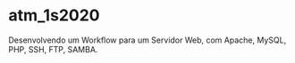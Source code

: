 # atm_1s2020
Desenvolvendo um Workflow para um Servidor Web, com Apache, MySQL, PHP, SSH, FTP, SAMBA.
